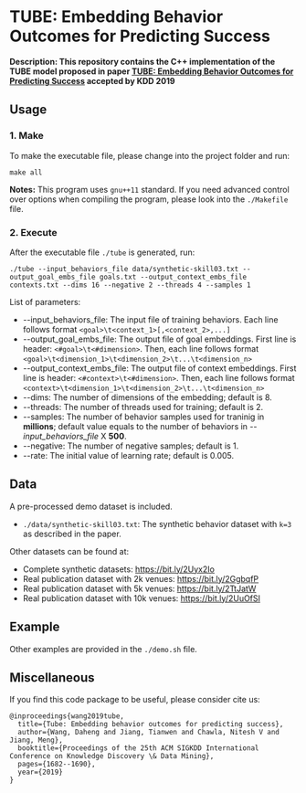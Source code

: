 # TUBE: Embedding Behavior Outcomes for Predicting Success

**Description: This repository contains the C++ implementation of the TUBE model proposed in paper [TUBE: Embedding Behavior Outcomes for Predicting Success](http://www.meng-jiang.com/pubs/tube-kdd19/tube-kdd19-paper.pdf) accepted by KDD 2019**

## Usage
### 1. Make
To make the executable file, please change into the project folder and run:
```
make all
```
**Notes:**
This program uses `gnu++11` standard. If you need advanced control over options when compiling the program, please look into the `./Makefile` file.

### 2. Execute
After the executable file `./tube` is generated, run:
```
./tube --input_behaviors_file data/synthetic-skill03.txt --output_goal_embs_file goals.txt --output_context_embs_file contexts.txt --dims 16 --negative 2 --threads 4 --samples 1
```
List of parameters:
+ --input_behaviors_file: The input file of training behaviors. Each line follows format `<goal>\t<context_1>[,<context_2>,...]`
+ --output_goal_embs_file: The output file of goal embeddings. First line is header: `<#goal>\t<#dimension>`. Then, each line follows format `<goal>\t<dimension_1>\t<dimension_2>\t...\t<dimension_n>`
+ --output_context_embs_file: The output file of context embeddings. First line is header: `<#context>\t<#dimension>`. Then, each line follows format `<context>\t<dimension_1>\t<dimension_2>\t...\t<dimension_n>`
+ --dims: The number of dimensions of the embedding; default is 8.
+ --threads: The number of threads used for training; default is 2.
+ --samples: The number of behavior samples used for traninig in **millions**; default value equals to the number of behaviors in *--input_behaviors_file* X **500**.
+ --negative: The number of negative samples; default is 1.
+ --rate: The initial value of learning rate; default is 0.005.

## Data
A pre-processed demo dataset is included.
+ `./data/synthetic-skill03.txt`: The synthetic behavior dataset with `k=3` as described in the paper.

Other datasets can be found at:
+ Complete synthetic datasets: <https://bit.ly/2Uyx2Io>
+ Real publication dataset with 2k venues: <https://bit.ly/2GgbqfP>
+ Real publication dataset with 5k venues: <https://bit.ly/2TtJatW>
+ Real publication dataset with 10k venues: <https://bit.ly/2UuOfSI>

## Example
Other examples are provided in the `./demo.sh` file.

## Miscellaneous
If you find this code package to be useful, please consider cite us:
```
@inproceedings{wang2019tube,
  title={Tube: Embedding behavior outcomes for predicting success},
  author={Wang, Daheng and Jiang, Tianwen and Chawla, Nitesh V and Jiang, Meng},
  booktitle={Proceedings of the 25th ACM SIGKDD International Conference on Knowledge Discovery \& Data Mining},
  pages={1682--1690},
  year={2019}
}
```
